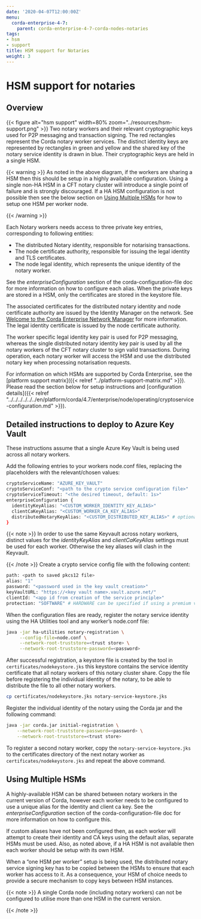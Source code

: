 ```yaml
---
date: '2020-04-07T12:00:00Z'
menu:
  corda-enterprise-4-7:
    parent: corda-enterprise-4-7-corda-nodes-notaries
tags:
- hsm
- support
title: HSM support for Notaries
weight: 3
---
```


# HSM support for notaries

## Overview

{{< figure alt="hsm support" width=80% zoom="../resources/hsm-support.png" >}}
Two notary workers and their relevant cryptographic keys used for P2P messaging and transaction signing. The red rectangles represent the
Corda notary worker services. The distinct identity keys are represented by rectangles in green and yellow and the shared key of the
notary service identity is drawn in blue. Their cryptographic keys are held in a single HSM.



{{< warning >}}
As noted in the above diagram, if the workers are sharing a HSM then this should be setup in a highly available configuration. Using a
single non-HA HSM in a CFT notary cluster will introduce a single point of failure and is strongly discouraged. If a HA HSM configuration
is not possible then see the below section on [Using Multiple HSMs](#using-multiple-hsms) for how to setup one HSM per worker node.

{{< /warning >}}


Each Notary workers needs access to three private key entries, corresponding to following entities:



* The distributed Notary identity, responsible for notarising transactions.
* The node certificate authority, responsible for issuing the legal identity and TLS certificates.
* The node legal identity, which represents the unique identity of the notary worker.


See the *enterpriseConfiguration* section of the corda-configuration-file doc for more information on how to configure each alias.
When the private keys are stored in a HSM, only the certificates are stored in the keystore file.

The associated certificates for the distributed notary identity and node certificate authority are issued by the Identity Manager on the
network. See [Welcome to the Corda Enterprise Network Manager](../../../../../../en/platform/corda/1.5/cenm.html) for more information. The legal identity certificate is issued by the node certificate authority.

The worker specific legal identity key pair is used for P2P messaging, whereas the single distributed notary identity key pair is used by
all the notary workers of the CFT notary cluster to sign valid transactions. During operation, each notary worker will access the HSM and
use the distributed notary key when processing notarisation requests.

For information on which HSMs are supported by Corda Enterprise, see the [platform support matrix]({{< relref "../platform-support-matrix.md" >}}).
Please read the section below for setup instructions and [configuration details]({{< relref "../../../../../../en/platform/corda/4.7/enterprise/node/operating/cryptoservice-configuration.md" >}}).


## Detailed instructions to deploy to Azure Key Vault

These instructions assume that a single Azure Key Vault is being used across all notary workers.

Add the following entries to your workers node.conf files, replacing the placeholders with the relevant/chosen values:

```sh
cryptoServiceName: "AZURE_KEY_VAULT"
cryptoServiceConf: "<path to the crypto service configuration file>"
cryptoServiceTimeout: "<the desired timeout, default: 1s>"
enterpriseConfiguration {
  identityKeyAlias: "<CUSTOM_WORKER_IDENTITY_KEY_ALIAS>"
  clientCaKeyAlias: "<CUSTOM_WORKER_CA_KEY_ALIAS>"
  distributedNotaryKeyAlias: "<CUSTOM_DISTRIBUTED_KEY_ALIAS>" # optional - can omit to use default
}
```

{{< note >}}
In order to use the same Keyvault across notary workers, distinct values for
the *identityKeyAlias* and *clientCaKeyAlias* settings must be used for each
worker. Otherwise the key aliases will clash in the Keyvault.

{{< /note >}}
Create a crypto service config file with the following content:

```sh
path: <path to saved pkcs12 file>
alias: "1"
password: "<password used in the key vault creation>"
keyVaultURL: "https://<key vault name>.vault.azure.net/"
clientId: "<app id from creation of the service principle>"
protection: "SOFTWARE" # HARDWARE can be specified if using a premium vault
```

When the configuration files are ready, register the notary service identity using the HA Utilities tool and any worker’s node.conf
file:

```sh
java -jar ha-utilities notary-registration \
     --config-file=node.conf \
     --network-root-truststore=<trust store> \
     --network-root-truststore-password=<password>
```

After successful registration, a keystore file is created by the tool in `certificates/nodekeystore.jks` this keystore contains the
service identity certificate that all notary workers of this notary cluster share. Copy the file before registering the individual identity
of the notary, to be able to distribute the file to all other notary workers.

```sh
cp certificates/nodekeystore.jks notary-service-keystore.jks
```

Register the individual identity of the notary using the Corda jar and the following command:

```sh
java -jar corda.jar initial-registration \
    --network-root-truststore-password=<password> \
    --network-root-truststore=<trust store>
```

To register a second notary worker, copy the `notary-service-keystore.jks` to the certificates directory of the next notary worker as
`certificates/nodekeystore.jks` and repeat the above command.


## Using Multiple HSMs

A highly-available HSM can be shared between notary workers in the current version of Corda, however each worker needs to be configured
to use a unique alias for the identity and client ca key. See the *enterpriseConfiguration* section of the corda-configuration-file
doc for more information on how to configure this.

If custom aliases have not been configured then, as each worker will attempt to create their identity and CA keys using the default alias,
separate HSMs must be used. Also, as noted above, if a HA HSM is not available then each worker should be setup with its own HSM.

When a “one HSM per worker” setup is being used, the distributed notary service signing key has to be copied between the HSMs to ensure
that each worker has access to it. As a consequence, your HSM of choice needs to provide a secure mechanism to copy keys between HSM instances.

{{< note >}}
A single Corda node (including notary workers) can not be configured to utilise more than one HSM in the current version.

{{< /note >}}
